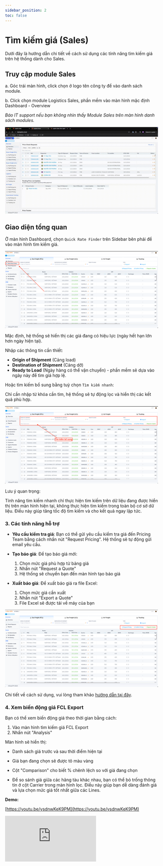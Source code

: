 ```yaml
---
sidebar_position: 2
toc: false
---
```


# Tìm kiếm giá (Sales)

Dưới đây là hướng dẫn chi tiết về cách sử dụng các tính năng tìm kiếm giá trên hệ thống dành cho Sales.

## Truy cập module Sales

a. Góc trái màn hình, click chọn ở logo tên công ty để vào danh sách module.

b. Click chọn module Logistics Sales, phần mềm vào màn hình mặc định Dashboard - Overview

_Báo IT support nếu bạn không nhìn thấy Module Sales trên màn hình danh sách modules._

![../img/sales/sale_access.gif](../img/sales/sale_access.gif)

## Giao diện tổng quan
Ở màn hình Dashboard, chọn `Quick Rate Finder` trên Sidebar bên phải để vào màn hình tìm kiếm giá.

![rate_finder.png](./img/rate_finder.png)

Mặc định, hệ thống sẽ hiển thị các giá đang có hiệu lực (ngày hết hạn lớn hơn ngày hiện tại).


Nhập các thông tin cần thiết:
   - **Origin of Shipment** (Cảng load)
   - **Destination of Shipment** (Cảng dỡ)
   - **Ready to Load** (Ngày hàng có thể vận chuyển) - phần mềm sẽ dựa vào ngày này để tìm giá hợp lệ.

Hoặc tìm kiếm bổ sung bằng tuỳ chọn `Tìm kiếm nhanh`:

Chỉ cần nhập từ khóa cần tìm, hệ thống sẽ tự động lọc và hiển thị các kết quả phù hợp.

![search_bar.png](./img/search_bar.png)

Lưu ý quan trọng:

Tính năng tìm kiếm nhanh chỉ thực hiện tìm kiếm trên dữ liệu đang được hiển thị trên màn hình hiện tại,
không thực hiện tìm kiếm trong toàn bộ cơ sở dữ liệu. Điều này giúp tăng tốc độ tìm kiếm và cho kết quả ngay lập tức.

### 3. Các tính năng hỗ trợ

- **Yêu cầu kiểm tra giá**: Bạn có thể gửi yêu cầu kiểm tra giá đến Pricing Team bằng cách nhấn nút "Request Pricing". Hệ thống sẽ tự động gửi email yêu cầu.

- **Tạo báo giá**: Để tạo báo giá mới:
  1. Chọn mức giá phù hợp từ bảng giá
  2. Nhấn nút "Request a Quote"
  3. Hệ thống sẽ chuyển bạn đến màn hình tạo báo giá

- **Xuất báo giá**: Để xuất báo giá ra file Excel:
  1. Chọn mức giá cần xuất
  2. Nhấn nút "Export a Quote"
  3. File Excel sẽ được tải về máy của bạn

![extra_func.png](./img/extra_func.png)

Chi tiết về cách sử dụng, vui lòng tham khảo [hướng dẫn tại đây](/docs/crm/prices/mail_request).

### 4. Xem biến động giá FCL Export

Bạn có thể xem biến động giá theo thời gian bằng cách:

1. Vào màn hình tìm kiếm giá FCL Export
2. Nhấn nút "Analysis"

Màn hình sẽ hiển thị:
- Danh sách giá trước và sau thời điểm hiện tại
- Giá bạn đang chọn sẽ được tô màu vàng
- Cột "Comparison" cho biết % chênh lệch so với giá đang chọn

- Để so sánh giá giữa các hãng tàu khác nhau, bạn có thể bỏ trống thông tin ở cột Carrier trong màn hình lọc. Điều này giúp bạn dễ dàng đánh giá và lựa chọn mức giá tốt nhất giữa các Lines.

**Demo:**

[https://youtu.be/ysdnwKeK9PM](https://youtu.be/ysdnwKeK9PM)

  <div style={{ position: 'relative', paddingBottom: '56.25%', height: 0, overflow: 'hidden', maxWidth: '100%', height: 'auto' }}>
    <iframe
          style={{ position: 'absolute', top: 0, left: 0, width: '100%', height: '100%' }}
          src="https://www.youtube.com/embed/ysdnwKeK9PM"
          frameBorder="0"
          allow="accelerometer; autoplay; clipboard-write; encrypted-media; gyroscope; picture-in-picture"
          allowFullScreen />
  </div>


### 5. Hướng dẫn quy trình tạo báo giá theo loại hình

Tùy theo loại hình vận chuyển, vui lòng tham khảo hướng dẫn chi tiết:

- **Vận chuyển FCL (Full Container Load)**: [Xem hướng dẫn chi tiết tại đây](/docs/crm/sales/fcl_process)
  - Quy trình tìm giá
  - Tạo và xuất báo giá
  - Tạo Internal Booking

- **Vận chuyển LCL (Less Container Load)**: [Xem hướng dẫn chi tiết tại đây](/docs/crm/sales/lcl_process)
  - Quy trình tìm giá
  - Tạo và xuất báo giá
  - Tạo Internal Booking

- **Vận chuyển hàng không (Air Freight)**: [Xem hướng dẫn chi tiết tại đây](/docs/crm/sales/air_process)
  - Quy trình tìm giá
  - Tạo và xuất báo giá
  - Tạo Internal Booking

- **Vận chuyển đường bộ (Trucking)**: [Xem hướng dẫn chi tiết tại đây](/docs/crm/sales/trucking_process)
  - Quy trình tìm giá
  - Tạo và xuất báo giá
  - Tạo Internal Booking
